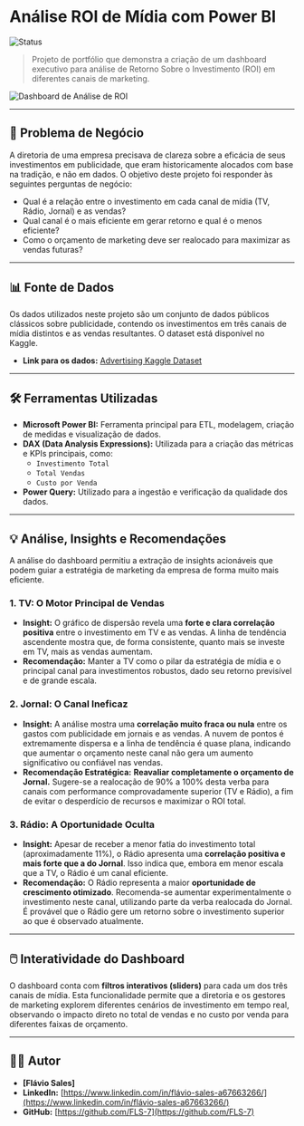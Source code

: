 # Análise ROI de Mídia com Power BI

![Status](https://img.shields.io/badge/status-concluído-brightgreen)

> Projeto de portfólio que demonstra a criação de um dashboard executivo para análise de Retorno Sobre o Investimento (ROI) em diferentes canais de marketing.

![Dashboard de Análise de ROI](https://i.imgur.com/hKIlbl3.png)

---

## 🎯 Problema de Negócio

A diretoria de uma empresa precisava de clareza sobre a eficácia de seus investimentos em publicidade, que eram historicamente alocados com base na tradição, e não em dados. O objetivo deste projeto foi responder às seguintes perguntas de negócio:

*   Qual é a relação entre o investimento em cada canal de mídia (TV, Rádio, Jornal) e as vendas?
*   Qual canal é o mais eficiente em gerar retorno e qual é o menos eficiente?
*   Como o orçamento de marketing deve ser realocado para maximizar as vendas futuras?

---

## 📊 Fonte de Dados

Os dados utilizados neste projeto são um conjunto de dados públicos clássicos sobre publicidade, contendo os investimentos em três canais de mídia distintos e as vendas resultantes. O dataset está disponível no Kaggle.

*   **Link para os dados:** [Advertising Kaggle Dataset](https://www.kaggle.com/datasets/ashydv/advertising-dataset)

---

## 🛠️ Ferramentas Utilizadas

*   **Microsoft Power BI:** Ferramenta principal para ETL, modelagem, criação de medidas e visualização de dados.
*   **DAX (Data Analysis Expressions):** Utilizada para a criação das métricas e KPIs principais, como:
    *   `Investimento Total`
    *   `Total Vendas`
    *   `Custo por Venda`
*   **Power Query:** Utilizado para a ingestão e verificação da qualidade dos dados.

---

## 💡 Análise, Insights e Recomendações

A análise do dashboard permitiu a extração de insights acionáveis que podem guiar a estratégia de marketing da empresa de forma muito mais eficiente.

### 1. TV: O Motor Principal de Vendas
*   **Insight:** O gráfico de dispersão revela uma **forte e clara correlação positiva** entre o investimento em TV e as vendas. A linha de tendência ascendente mostra que, de forma consistente, quanto mais se investe em TV, mais as vendas aumentam.
*   **Recomendação:** Manter a TV como o pilar da estratégia de mídia e o principal canal para investimentos robustos, dado seu retorno previsível e de grande escala.

### 2. Jornal: O Canal Ineficaz
*   **Insight:** A análise mostra uma **correlação muito fraca ou nula** entre os gastos com publicidade em jornais e as vendas. A nuvem de pontos é extremamente dispersa e a linha de tendência é quase plana, indicando que aumentar o orçamento neste canal não gera um aumento significativo ou confiável nas vendas.
*   **Recomendação Estratégica:** **Reavaliar completamente o orçamento de Jornal.** Sugere-se a realocação de 90% a 100% desta verba para canais com performance comprovadamente superior (TV e Rádio), a fim de evitar o desperdício de recursos e maximizar o ROI total.

### 3. Rádio: A Oportunidade Oculta
*   **Insight:** Apesar de receber a menor fatia do investimento total (aproximadamente 11%), o Rádio apresenta uma **correlação positiva e mais forte que a do Jornal**. Isso indica que, embora em menor escala que a TV, o Rádio é um canal eficiente.
*   **Recomendação:** O Rádio representa a maior **oportunidade de crescimento otimizado**. Recomenda-se aumentar experimentalmente o investimento neste canal, utilizando parte da verba realocada do Jornal. É provável que o Rádio gere um retorno sobre o investimento superior ao que é observado atualmente.

---

## 🖱️ Interatividade do Dashboard

O dashboard conta com **filtros interativos (sliders)** para cada um dos três canais de mídia. Esta funcionalidade permite que a diretoria e os gestores de marketing explorem diferentes cenários de investimento em tempo real, observando o impacto direto no total de vendas e no custo por venda para diferentes faixas de orçamento.

---

## 👨‍💻 Autor

*   **[Flávio Sales]**
*   **LinkedIn:** [https://www.linkedin.com/in/flávio-sales-a67663266/](https://www.linkedin.com/in/flávio-sales-a67663266/)
*   **GitHub:** [https://github.com/FLS-7](https://github.com/FLS-7)
